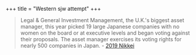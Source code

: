 +++
title = "Western sjw attempt"
+++


> Legal & General Investment Management, the U.K.'s biggest asset manager, this year picked 19 large Japanese companies with no women on the board or at executive levels and began voting against their proposals. The asset manager exercises its voting rights for nearly 500 companies in Japan. - [2019 Nikkei](https://asia.nikkei.com/Business/Finance/Global-investors-press-harder-for-women-on-Asian-boards)